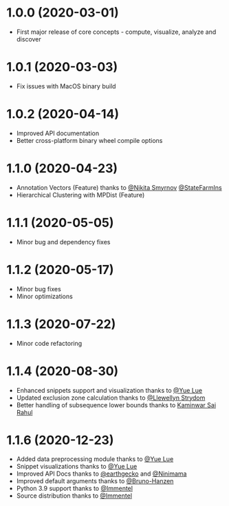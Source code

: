 # 1.0.0 (2020-03-01)
- First major release of core concepts - compute, visualize, analyze and discover

# 1.0.1 (2020-03-03)
- Fix issues with MacOS binary build

# 1.0.2 (2020-04-14)
- Improved API documentation
- Better cross-platform binary wheel compile options

# 1.1.0 (2020-04-23)
- Annotation Vectors (Feature) thanks to [@Nikita Smyrnov](https://github.com/nikita-smyrnov) [@StateFarmIns](https://github.com/StateFarmIns)
- Hierarchical Clustering with MPDist (Feature)

# 1.1.1 (2020-05-05)
- Minor bug and dependency fixes

# 1.1.2 (2020-05-17)
- Minor bug fixes
- Minor optimizations

# 1.1.3 (2020-07-22)
- Minor code refactoring

# 1.1.4 (2020-08-30)
- Enhanced snippets support and visualization thanks to [@Yue Lue](https://github.com/LuYueee)
- Updated exclusion zone calculation thanks to [@Llewellyn Strydom](https://github.com/LlewellynS96)
- Better handling of subsequence lower bounds thanks to [Kaminwar Sai Rahul](https://github.com/KSaiRahul21)

# 1.1.6 (2020-12-23)
- Added data preprocessing module thanks to [@Yue Lue](https://github.com/LuYueee)
- Snippet visualizations thanks to [@Yue Lue](https://github.com/LuYueee)
- Improved API Docs thanks to [@earthgecko](https://github.com/earthgecko) and [@Ninimama](https://github.com/Ninimama)
- Improved default arguments thanks to [@Bruno-Hanzen](https://github.com/Bruno-Hanzen)
- Python 3.9 support thanks to [@Immentel](https://github.com/Immentel)
- Source distribution thanks to [@Immentel](https://github.com/Immentel)
